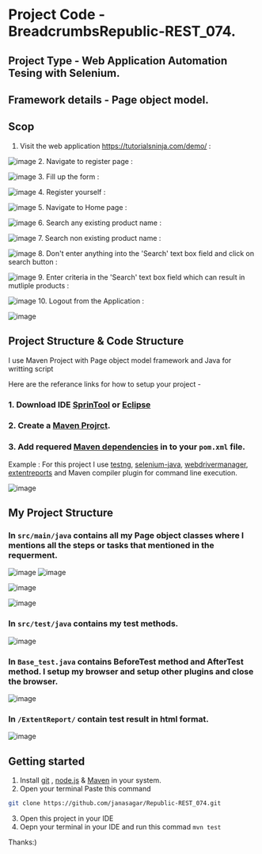 # Project Code - BreadcrumbsRepublic-REST_074.
## Project Type - Web Application Automation Tesing with Selenium.
## Framework details - Page object model.
## Scop
1. Visit the web application https://tutorialsninja.com/demo/ :
   
![image](https://github.com/user-attachments/assets/1dc34de1-0fd3-4cd4-9b0e-c78797e2f903)
2. Navigate to register page :
   
![image](https://github.com/user-attachments/assets/ab420571-4a88-440f-b586-6bb9f8d876c6)
3. Fill up the form :

![image](https://github.com/user-attachments/assets/85f31e11-3041-4a22-b969-67518a62e134)
4. Register yourself :

![image](https://github.com/user-attachments/assets/4a4d7cbc-f933-44b5-af4b-08091620a26c)
5. Navigate to Home page :

![image](https://github.com/user-attachments/assets/abbf4832-e795-44c0-a979-626346df9e58)
6. Search any existing product name :

![image](https://github.com/user-attachments/assets/1cd57cbc-43d9-4d03-912b-57e7afbbb627)
7. Search non existing product name :

![image](https://github.com/user-attachments/assets/dfc3c226-8675-4915-8b21-bb3e1505edb7)
8. Don't enter anything into the 'Search' text box field and click on search button :

![image](https://github.com/user-attachments/assets/0545c4be-9436-4bf0-b36e-9c400ac61176)
9. Enter criteria in the 'Search' text box field which can result in mutliple products :

![image](https://github.com/user-attachments/assets/53e5094a-3e1f-45cb-91c9-fc3e7c7d531a)
10. Logout from the Application :

![image](https://github.com/user-attachments/assets/10dffb35-9e13-4f09-9782-d130c11d3105)
## Project Structure & Code Structure
I use Maven Project with Page object model framework and Java for writting script

Here are the referance links for how to setup your project - 
### 1. Download IDE [SprinTool](https://spring.io/tools) or [Eclipse](https://www.eclipse.org/downloads/)
### 2. Create a [Maven Projrct](https://medium.com/@leninstalinesec/benefits-of-maven-for-java-developers-8083f9d33665#:~:text=Maven%20project%20enforces%20a%20standard,src%2Fmain%2Ftest%20folder.).
### 3. Add requered [Maven dependencies](https://mvnrepository.com/) in to your  ```pom.xml``` file.

Example : For this project I use [testng](https://mvnrepository.com/artifact/org.testng/testng/7.7.1), [selenium-java](https://mvnrepository.com/artifact/org.seleniumhq.selenium/selenium-java/4.22.0), [webdrivermanager](https://mvnrepository.com/artifact/io.github.bonigarcia/webdrivermanager/5.8.0), [extentreports](https://mvnrepository.com/artifact/com.aventstack/extentreports/5.0.9) and Maven compiler plugin for command line execution.

![image](https://github.com/user-attachments/assets/a0f2829e-6754-497e-82e5-1d9bea0a891f)

## My Project Structure
### In ```src/main/java``` contains all my Page object classes where I mentions all the steps or tasks that mentioned in the requerment.

![image](https://github.com/user-attachments/assets/624f35a0-4234-4eb4-bbe4-7b87377b4bd5)
![image](https://github.com/user-attachments/assets/1a0d7977-ea22-449f-b370-ccebf26c4414)

![image](https://github.com/user-attachments/assets/29da4d28-6776-4ae9-8763-4ec7e150edfd)

![image](https://github.com/user-attachments/assets/2d22ffab-5533-448d-91a9-7a51a702d6c7)
### In ```src/test/java``` contains my test methods.

![image](https://github.com/user-attachments/assets/2f5683d2-1cd7-4424-a87e-3224e162ee24)
### In ```Base_test.java``` contains BeforeTest method and AfterTest method. I setup my browser and setup other plugins and close the browser.

![image](https://github.com/user-attachments/assets/a3f6e7f6-a1ce-43e5-86fe-eb2c2d67beb2)

### In ```/ExtentReport/``` contain test result in html format.

![image](https://github.com/user-attachments/assets/89fb700b-0be0-4384-9d2c-845b9b290db9)


## Getting started
1. Install [git](https://www.git-scm.com/) , [node.js](https://nodejs.org/en) & [Maven](https://maven.apache.org/download.cgi) in your system.
2. Open your terminal
Paste this command
```bash
git clone https://github.com/janasagar/Republic-REST_074.git
```
3. Open this project in your IDE
4. Oepn your terminal in your IDE and run this commad ```mvn test```


Thanks:)





